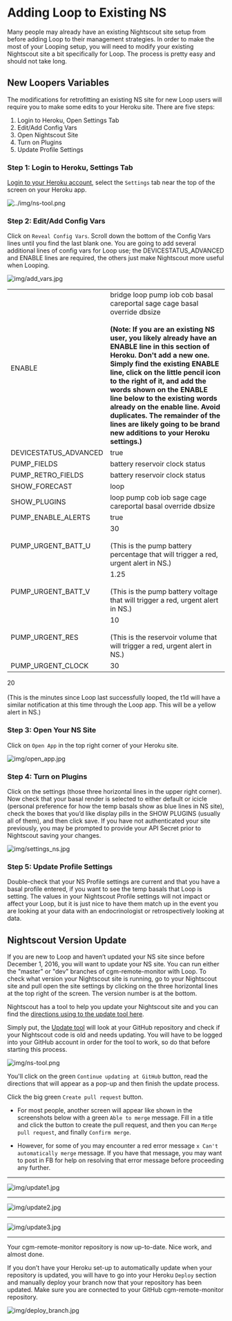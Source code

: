 # Adding Loop to Existing NS

Many people may already have an existing Nightscout site setup from before adding Loop to their management strategies. In order to make the most of your Looping setup, you will need to modify your existing Nightscout site a bit specifically for Loop. The process is pretty easy and should not take long.

## New Loopers Variables

The modifications for retrofitting an existing NS site for new Loop users will require you to make some edits to your Heroku site.  There are five steps:

1. Login to Heroku, Open Settings Tab
2. Edit/Add Config Vars
3. Open Nightscout Site
4. Turn on Plugins
5. Update Profile Settings

### Step 1: Login to Heroku, Settings Tab

[Login to your Heroku account](https://id.heroku.com/login), select the `Settings` tab near the top of the screen on your Heroku app.

![../img/ns-tool.png](img/heroku5.png)

### Step 2: Edit/Add Config Vars

Click on `Reveal Config Vars`.  Scroll down the bottom of the Config Vars lines until you find the last blank one.  You are going to add several additional lines of config vars for Loop use; the DEVICESTATUS_ADVANCED and ENABLE lines are required, the others just make Nightscout more useful when Looping.

![img/add_vars.jpg](img/add_vars.jpg)

|                       |                                                                                                                                                                                                                                                                                                                                                                                                                                                                                                                                       |
| --------------------- | ------------------------------------------------------------------------------------------------------------------------------------------------------------------------------------------------------------------------------------------------------------------------------------------------------------------------------------------------------------------------------------------------------------------------------------------------------------------------------------------------------------------------------------- |
| ENABLE                | bridge loop pump iob cob basal careportal sage cage basal override dbsize</br></br> **(Note: If you are an existing NS user, you likely already have an ENABLE line in this section of Heroku. Don't add a new one. Simply find the existing ENABLE line, click on the little pencil icon to the right of it, and add the words shown on the ENABLE line below to the existing words already on the enable line.  Avoid duplicates. The remainder of the lines are likely going to be brand new additions to your Heroku settings.)** |
| DEVICESTATUS_ADVANCED | true                                                                                                                                                                                                                                                                                                                                                                                                                                                                                                                                  |
| PUMP_FIELDS           | battery reservoir clock status                                                                                                                                                                                                                                                                                                                                                                                                                                                                                                        |
| PUMP_RETRO_FIELDS   | battery reservoir clock status                                                                                                                                                                                                                                                                                                                                                                                                                                                                                                        |
| SHOW_FORECAST         | loop                                                                                                                                                                                                                                                                                                                                                                                                                                                                                                                                  |
| SHOW_PLUGINS          | loop pump cob iob sage cage careportal basal override dbsize                                                                                                                                                                                                                                                                                                                                                                                                                                                                          |
| PUMP_ENABLE_ALERTS  | true                                                                                                                                                                                                                                                                                                                                                                                                                                                                                                                                  |
| PUMP_URGENT_BATT_U  | 30</br></br>(This is the pump battery percentage that will trigger a red, urgent alert in NS.)                                                                                                                                                                                                                                                                                                                                                                                                                                        |
| PUMP_URGENT_BATT_V  | 1.25</br></br>(This is the pump battery voltage that will trigger a red, urgent alert in NS.)                                                                                                                                                                                                                                                                                                                                                                                                                                         |
| PUMP_URGENT_RES     | 10</br></br>(This is the reservoir volume that will trigger a red, urgent alert in NS.)                                                                                                                                                                                                                                                                                                                                                                                                                                               |
| PUMP_URGENT_CLOCK   | 30                                                                                                                                                                                                                                                                                                                                                                                                                                                                                                                                    |
 20</br></br>(This is the minutes since Loop last successfully looped, the t1d will have a similar notification at this time through the Loop app.  This will be a yellow alert in NS.)

### Step 3: Open Your NS Site

Click on `Open App` in the top right corner of your Heroku site.

![img/open_app.jpg](img/open_app.jpg)

### Step 4: Turn on Plugins

Click on the settings (those three horizontal lines in the upper right corner).  Now check that your basal render is selected to either default or icicle (personal preference for how the temp basals show as blue lines in NS site), check the boxes that you’d like display pills in the SHOW PLUGINS (usually all of them), and then click save. If you have not authenticated your site previously, you may be prompted to provide your API Secret prior to Nightscout saving your changes.

![img/settings_ns.jpg](img/settings_ns.jpg)

### Step 5: Update Profile Settings

Double-check that your NS Profile settings are current and that you have a basal profile entered, if you want to see the temp basals that Loop is setting. The values in your Nightscout Profile settings will not impact or affect your Loop, but it is just nice to have them match up in the event you are looking at your data with an endocrinologist or retrospectively looking at data.

## Nightscout Version Update

If you are new to Loop and haven’t updated your NS site since before December 1, 2016, you will want to update your NS site. You can run either the "master" or "dev" branches of cgm-remote-monitor with Loop.  To check what version your Nightscout site is running, go to your Nightscout site and pull open the site settings by clicking on the three horizontal lines at the top right of the screen.  The version number is at the bottom.

Nightscout has a tool to help you update your Nightscout site and you can find the [directions using to the update tool here](http://www.nightscout.info/wiki/welcome/how-to-update-to-latest-cgm-remote-monitor-aka-cookie).

Simply put, the [Update tool](http://nightscout.github.io/pages/update-fork/) will look at your GitHub repository and check if your Nightscout code is old and needs updating.  You will have to be logged into your GitHub account in order for the tool to work, so do that before starting this process.

![img/ns-tool.png](img/ns-tool.png)

You'll click on the green `Continue updating at GitHub` button, read the directions that will appear as a pop-up and then finish the update process.

Click the big green `Create pull request` button.

* For most people, another screen will appear like shown in the screenshots below with a green `Able to merge` message. Fill in a title and click the button to create the pull request, and then you can `Merge pull request`, and finally `Confirm merge`.</br>

* However, for some of you may encounter a red error message `x Can't automatically merge` message. If you have that message, you may want to post in FB for help on resolving that error message before proceeding any further.

---

![img/update1.jpg](img/update1.jpg)

---

![img/update2.jpg](img/update2.jpg)

---

![img/update3.jpg](img/update3.jpg)

---

Your cgm-remote-monitor repository is now up-to-date.  Nice work, and almost done.

If you don’t have your Heroku set-up to automatically update when your repository is updated, you will have to go into your Heroku `Deploy` section and manually deploy your branch now that your repository has been updated.  Make sure you are connected to your GitHub cgm-remote-monitor repository.

![img/deploy_branch.jpg](img/deploy_branch.jpg)
